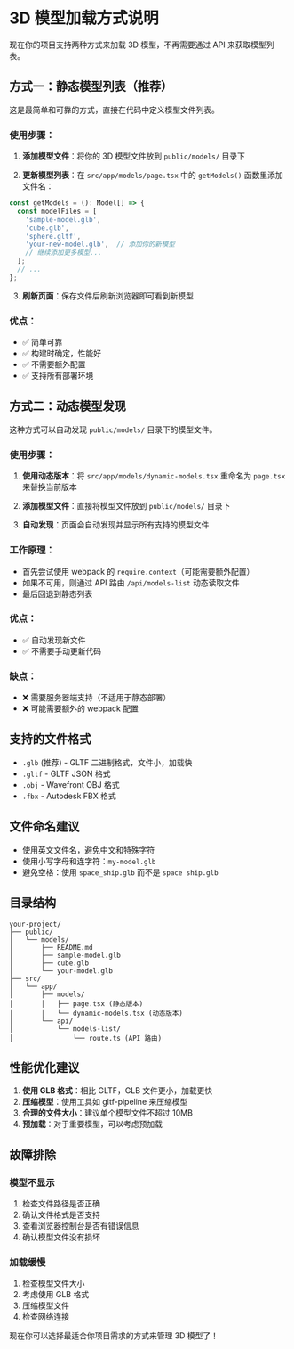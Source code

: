 # 3D 模型加载方式说明

现在你的项目支持两种方式来加载 3D 模型，不再需要通过 API 来获取模型列表。

## 方式一：静态模型列表（推荐）

这是最简单和可靠的方式，直接在代码中定义模型文件列表。

### 使用步骤：

1. **添加模型文件**：将你的 3D 模型文件放到 `public/models/` 目录下

2. **更新模型列表**：在 `src/app/models/page.tsx` 中的 `getModels()` 函数里添加文件名：

```typescript
const getModels = (): Model[] => {
  const modelFiles = [
    'sample-model.glb',
    'cube.glb',
    'sphere.gltf',
    'your-new-model.glb',  // 添加你的新模型
    // 继续添加更多模型...
  ];
  // ...
};
```

3. **刷新页面**：保存文件后刷新浏览器即可看到新模型

### 优点：
- ✅ 简单可靠
- ✅ 构建时确定，性能好
- ✅ 不需要额外配置
- ✅ 支持所有部署环境

## 方式二：动态模型发现

这种方式可以自动发现 `public/models/` 目录下的模型文件。

### 使用步骤：

1. **使用动态版本**：将 `src/app/models/dynamic-models.tsx` 重命名为 `page.tsx` 来替换当前版本

2. **添加模型文件**：直接将模型文件放到 `public/models/` 目录下

3. **自动发现**：页面会自动发现并显示所有支持的模型文件

### 工作原理：
- 首先尝试使用 webpack 的 `require.context`（可能需要额外配置）
- 如果不可用，则通过 API 路由 `/api/models-list` 动态读取文件
- 最后回退到静态列表

### 优点：
- ✅ 自动发现新文件
- ✅ 不需要手动更新代码

### 缺点：
- ❌ 需要服务器端支持（不适用于静态部署）
- ❌ 可能需要额外的 webpack 配置

## 支持的文件格式

- `.glb` (推荐) - GLTF 二进制格式，文件小，加载快
- `.gltf` - GLTF JSON 格式
- `.obj` - Wavefront OBJ 格式
- `.fbx` - Autodesk FBX 格式

## 文件命名建议

- 使用英文文件名，避免中文和特殊字符
- 使用小写字母和连字符：`my-model.glb`
- 避免空格：使用 `space_ship.glb` 而不是 `space ship.glb`

## 目录结构

```
your-project/
├── public/
│   └── models/
│       ├── README.md
│       ├── sample-model.glb
│       ├── cube.glb
│       └── your-model.glb
├── src/
│   └── app/
│       ├── models/
│       │   ├── page.tsx (静态版本)
│       │   └── dynamic-models.tsx (动态版本)
│       └── api/
│           └── models-list/
│               └── route.ts (API 路由)
```

## 性能优化建议

1. **使用 GLB 格式**：相比 GLTF，GLB 文件更小，加载更快
2. **压缩模型**：使用工具如 gltf-pipeline 来压缩模型
3. **合理的文件大小**：建议单个模型文件不超过 10MB
4. **预加载**：对于重要模型，可以考虑预加载

## 故障排除

### 模型不显示
1. 检查文件路径是否正确
2. 确认文件格式是否支持
3. 查看浏览器控制台是否有错误信息
4. 确认模型文件没有损坏

### 加载缓慢
1. 检查模型文件大小
2. 考虑使用 GLB 格式
3. 压缩模型文件
4. 检查网络连接

现在你可以选择最适合你项目需求的方式来管理 3D 模型了！ 